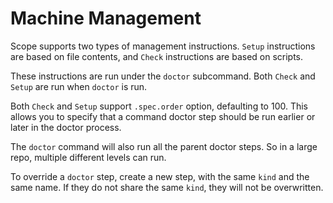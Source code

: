 # Machine Management

Scope supports two types of management instructions. `Setup` instructions are based on file contents, and `Check` instructions are based on scripts.

These instructions are run under the `doctor` subcommand. Both `Check` and `Setup` are run when `doctor` is run.

Both `Check` and `Setup` support `.spec.order` option, defaulting to 100. This allows you to specify that a command doctor step should be run earlier or later in the doctor process.

The `doctor` command will also run all the parent doctor steps. So in a large repo, multiple different levels can run.

To override a `doctor` step, create a new step, with the same `kind` and the same name. If they do not share the same `kind`, they will not be overwritten.